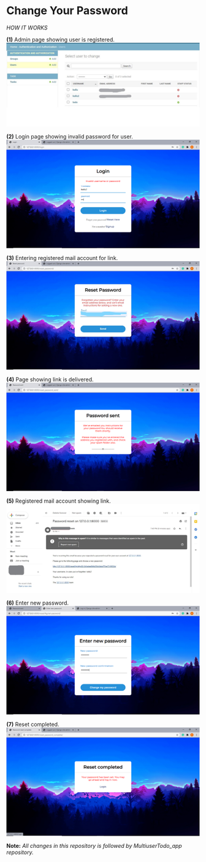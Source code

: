 # Change Your Password

*HOW IT WORKS*

**(1)** Admin page showing user is registered. ![](/static/images/1.png)

**(2)** Login page showing invalid password for user. ![](/static/images/2.png)

**(3)** Entering registered mail account for link. ![](/static/images/3.png)

**(4)** Page showing link is delivered. ![](/static/images/4.png)

**(5)** Registered mail account showing link. ![](/static/images/5.png)

**(6)** Enter new password. ![](/static/images/6.png)

**(7)** Reset completed. ![](/static/images/7.png)

**Note:** *All changes in this repository is followed by MultiuserTodo_app repository.*
